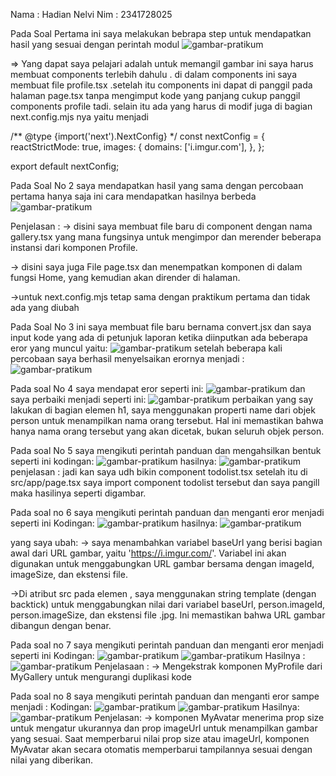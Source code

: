 Nama    : Hadian Nelvi
Nim     : 2341728025

Pada Soal Pertama ini saya melakukan bebrapa step untuk mendapatkan hasil yang sesuai dengan perintah modul
![gambar-pratikum](img/gambar1.png)

=> Yang dapat saya pelajari adalah untuk memangil gambar ini saya harus membuat components terlebih dahulu . di dalam components ini saya membuat file profile.tsx .setelah itu  components ini dapat di panggil pada halaman page.tsx tanpa mengimput kode yang panjang cukup panggil components profile tadi. selain itu ada yang harus di modif juga di bagian next.config.mjs nya yaitu menjadi 

/** @type {import('next').NextConfig} */
const nextConfig = {
    reactStrictMode: true,
    images: {
      domains: ['i.imgur.com'],
    },
  };

  export default nextConfig;


Pada Soal No 2 saya mendapatkan hasil yang sama dengan percobaan pertama hanya saja ini cara mendapatkan hasilnya berbeda
![gambar-pratikum](img/gambar2.png)

Penjelasan :
-> disini saya membuat file baru di component dengan nama gallery.tsx yang mana fungsinya untuk mengimpor dan merender beberapa instansi dari komponen Profile.

-> disini saya juga File page.tsx dan menempatkan komponen <Gallery /> di dalam fungsi Home, yang kemudian akan dirender di halaman.

->untuk next.config.mjs tetap sama dengan praktikum pertama dan tidak ada yang diubah

Pada Soal No 3 ini
saya membuat file baru bernama convert.jsx dan saya input kode yang ada di petunjuk laporan ketika diinputkan ada beberapa eror yang muncul yaitu:
![gambar-pratikum](img/gambar3.png)
setelah  beberapa kali percobaan saya berhasil menyelsaikan erornya menjadi :
![gambar-pratikum](img/gambar4.png)

Pada soal No 4 saya mendapat eror seperti ini:
![gambar-pratikum](img/gambar5.png)
dan saya perbaiki menjadi seperti ini:
![gambar-pratikum](img/gambar6.png)
perbaikan yang say lakukan di bagian elemen h1, saya menggunakan properti name dari objek person untuk menampilkan nama orang tersebut. Hal ini memastikan bahwa hanya nama orang tersebut yang akan dicetak, bukan seluruh objek person.

Pada soal No 5 saya mengikuti perintah panduan dan mengahsilkan bentuk seperti ini
kodingan:
![gambar-pratikum](img/gambar7.png)
hasilnya:
![gambar-pratikum](img/gambar8.png)
penjelasan : jadi kan saya udh bikin component todolist.tsx setelah itu di src/app/page.tsx saya import component todolist tersebut dan saya pangill maka hasilinya seperti digambar.

Pada soal no 6 saya mengikuti perintah panduan dan menganti eror menjadi seperti ini
Kodingan:
![gambar-pratikum](img/gambar9.png)
hasilnya:
![gambar-pratikum](img/gambar10.png)

yang saya ubah:
-> saya menambahkan variabel baseUrl yang berisi bagian awal dari URL gambar, yaitu 'https://i.imgur.com/'. Variabel ini akan digunakan untuk menggabungkan URL gambar bersama dengan imageId, imageSize, dan ekstensi file.

->Di atribut src pada elemen <img>, saya menggunakan string template (dengan backtick) untuk menggabungkan nilai dari variabel baseUrl, person.imageId, person.imageSize, dan ekstensi file .jpg. Ini memastikan bahwa URL gambar dibangun dengan benar.

Pada soal no 7 saya mengikuti perintah panduan dan menganti eror menjadi seperti ini
Kodingan:
![gambar-pratikum](img/gambar11.png)
![gambar-pratikum](img/gambar12.png)
Hasilnya :
![gambar-pratikum](img/gambar13.png)
Penjelasaan :
-> Mengekstrak komponen MyProfile dari MyGallery untuk mengurangi duplikasi kode

Pada soal no 8 saya mengikuti perintah panduan dan menganti eror sampe menjadi :
Kodingan:
![gambar-pratikum](img/gambar14.png)
![gambar-pratikum](img/gambar15.png)
Hasilnya:
![gambar-pratikum](img/gambar16.png)
Penjelasan:
-> komponen MyAvatar menerima prop size untuk mengatur ukurannya dan prop imageUrl untuk menampilkan gambar yang sesuai. Saat memperbarui nilai prop size atau imageUrl, komponen MyAvatar akan secara otomatis memperbarui tampilannya sesuai dengan nilai yang diberikan.

